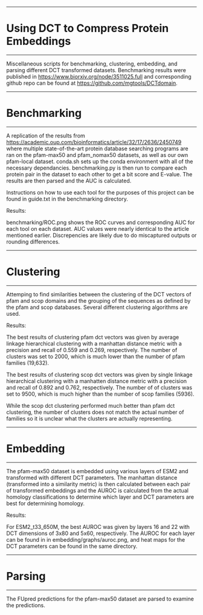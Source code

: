 **************************************************************************************************************
# Using DCT to Compress Protein Embeddings
**************************************************************************************************************

Miscellaneous scripts for benchmarking, clustering, embedding, and parsing different DCT transformed datasets.
Benchmarking results were published in https://www.biorxiv.org/node/3511025.full and corresponding github repo
can be found at https://github.com/mgtools/DCTdomain.

**************************************************************************************************************
# Benchmarking
**************************************************************************************************************

A replication of the results from https://academic.oup.com/bioinformatics/article/32/17/2636/2450749 where
multiple state-of-the-art protein database searching programs are ran on the pfam-max50 and pfam_nomax50
datasets, as well as our own pfam-local dataset. conda.sh sets up the conda environment with all of the necessary
dependancies. benchmarking.py is then run to compare each protein pair in the dataset to each other to get a bit
score and E-value. The results are then parsed and the AUC is calculated.

Instructions on how to use each tool for the purposes of this project can be found in guide.txt in the
benchmarking directory.

Results:

benchmarking/ROC.png shows the ROC curves and corresponding AUC for each tool on each dataset. AUC values were nearly
identical to the article mentioned earlier. Discrepencies are likely due to do miscaptured outputs or
rounding differences.

**************************************************************************************************************
# Clustering
**************************************************************************************************************

Attemping to find similarities between the clustering of the DCT vectors of pfam and scop domains and the
grouping of the sequences as defined by the pfam and scop databases. Several different clustering algorithms
are used.

Results:

The best results of clustering pfam dct vectors was given by average linkage hierarchical clustering with
a manhattan distance metric with a precision and recall of 0.559 and 0.269, respectively. The number of
clusters was set to 2000, which is much lower than the number of pfam families (19,632).

The best results of clustering scop dct vectors was given by single linkage hierarchical clustering with
a manhatten distance metric with a precision and recall of 0.892 and 0.762, respectively. The number of
of clusters was set to 9500, which is much higher than the number of scop families (5936).

While the scop dct clustering performed much better than pfam dct clustering, the number of clusters does
not match the actual number of families so it is unclear what the clusters are actually representing.

**************************************************************************************************************
# Embedding
**************************************************************************************************************

The pfam-max50 dataset is embedded using various layers of ESM2 and transformed with different DCT parameters.
The manhattan distance (transformed into a similarity metric) is then calculated between each pair of
transformed embeddings and the AUROC is calculated from the actual homology classifications to determine which
layer and DCT parameters are best for determining homology. 

Results:

For ESM2_t33_650M, the best AUROC was given by layers 16 and 22 with DCT dimensions of 3x80 and 5x60,
respectively. The AUROC for each layer can be found in in embedding/graphs/auroc.png, and heat maps for the DCT
parameters can be found in the same directory.

**************************************************************************************************************
# Parsing
**************************************************************************************************************

The FUpred predictions for the pfam-max50 dataset are parsed to examine the predictions.
